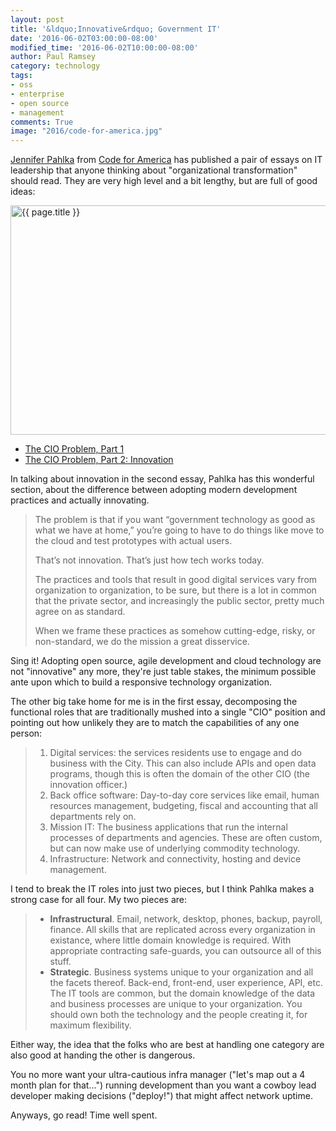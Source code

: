 ```yaml
---
layout: post
title: '&ldquo;Innovative&rdquo; Government IT'
date: '2016-06-02T03:00:00-08:00'
modified_time: '2016-06-02T10:00:00-08:00'
author: Paul Ramsey
category: technology
tags:
- oss
- enterprise
- open source
- management
comments: True
image: "2016/code-for-america.jpg"
---
```


[Jennifer Pahlka](https://www.codeforamerica.org/people/jennifer-pahlka) from [Code for America](https://www.codeforamerica.org/) has published a pair of essays on IT leadership that anyone thinking about "organizational transformation" should read. They are very high level and a bit lengthy, but are full of good ideas:

<img src="{{ site.images }}{{ page.image }}" alt="{{ page.title }}" width="550" height="367" />

* [The CIO Problem, Part 1](https://medium.com/code-for-america/the-cio-problem-part-1-678ae2e9d0bf)
* [The CIO Problem, Part 2: Innovation](https://medium.com/code-for-america/the-cio-problem-part-2-innovation-af24ebc038e5)

In talking about innovation in the second essay, Pahlka has this wonderful section, about the difference between adopting modern development practices and actually innovating.

> The problem is that if you want “government technology as good as what we have at home,” you’re going to have to do things like move to the cloud and test prototypes with actual users. 
> 
> That’s not innovation. That’s just how tech works today. 
> 
> The practices and tools that result in good digital services vary from organization to organization, to be sure, but there is a lot in common that the private sector, and increasingly the public sector, pretty much agree on as standard. 
> 
> When we frame these practices as somehow cutting-edge, risky, or non-standard, we do the mission a great disservice.

Sing it! Adopting open source, agile development and cloud technology are not "innovative" any more, they're just table stakes, the minimum possible ante upon which to build a responsive technology organization.

The other big take home for me is in the first essay, decomposing the functional roles that are traditionally mushed into a single "CIO" position and pointing out how unlikely they are to match the capabilities of any one person:

> 1. Digital services: the services residents use to engage and do business with the City. This can also include APIs and open data programs, though this is often the domain of the other CIO (the innovation officer.)
> 2. Back office software: Day-to-day core services like email, human resources management, budgeting, fiscal and accounting that all departments rely on.
> 3. Mission IT: The business applications that run the internal processes of departments and agencies. These are often custom, but can now make use of underlying commodity technology.
> 4. Infrastructure: Network and connectivity, hosting and device management.

I tend to break the IT roles into just two pieces, but I think Pahlka makes a strong case for all four. My two pieces are:

> * **Infrastructural**. Email, network, desktop, phones, backup, payroll, finance. All skills that are replicated across every organization in existance, where little domain knowledge is required. With appropriate contracting safe-guards, you can outsource all of this stuff.
> * **Strategic**. Business systems unique to your organization and all the facets thereof. Back-end, front-end, user experience, API, etc. The IT tools are common, but the domain knowledge of the data and business processes are unique to your organization. You should own both the technology and the people creating it, for maximum flexibility.

Either way, the idea that the folks who are best at handling one category are also good at handing the other is dangerous. 

You no more want your ultra-cautious infra manager ("let's map out a 4 month plan for that...") running development than you want a cowboy lead developer making decisions ("deploy!") that might affect network uptime.

Anyways, go read! Time well spent.



